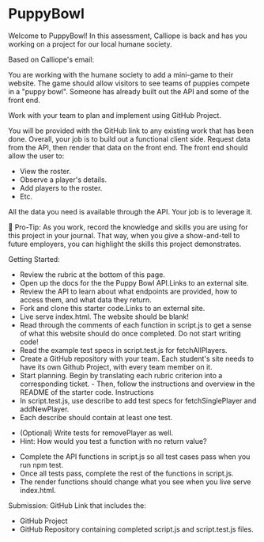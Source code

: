 # PuppyBowl

Welcome to PuppyBowl!
In this assessment, Calliope is back and has you working on a project for our local humane society. 

Based on Calliope's email:

You are working with the humane society to add a mini-game to their website.
The game should allow visitors to see teams of puppies compete in a "puppy bowl".
Someone has already built out the API and some of the front end.

Work with your team to plan and implement using GitHub Project. 

You will be provided with the GitHub link to any existing work that has been done. 
Overall, your job is to build out a functional client side. Request data from the API, then render that data on the front end. The front end should allow the user to: 

- View the roster.
- Observe a player's details.
- Add players to the roster.
- Etc.

All the data you need is available through the API. Your job is to leverage it.

📓 Pro-Tip: As you work, record the knowledge and skills you are using for this project in your journal. That way, when you give a show-and-tell to future employers, you can highlight the skills this project demonstrates.

Getting Started:
- Review the rubric at the bottom of this page.
- Open up the docs for the the Puppy Bowl API.Links to an external site.
- Review the API to learn about what endpoints are provided, how to access them, and what data they return.
- Fork and clone this starter code.Links to an external site.
- Live serve index.html. The website should be blank!
- Read through the comments of each function in script.js to get a sense of what this website should do once completed. Do not start writing code!
- Read the example test specs in script.test.js for fetchAllPlayers.
- Create a GitHub repository with your team. Each student's site needs to have its own Github Project, with every team member on it.
- Start planning. Begin by translating each rubric criterion into a corresponding ticket. - Then, follow the instructions and overview in the README of the starter code.
Instructions
- In script.test.js, use describe to add test specs for fetchSinglePlayer and addNewPlayer.
- Each describe should contain at least one test.
* (Optional) Write tests for removePlayer as well.
* Hint: How would you test a function with no return value?
- Complete the API functions in script.js so all test cases pass when you run npm test.
- Once all tests pass, complete the rest of the functions in script.js.
- The render functions should change what you see when you live serve index.html.

Submission:
GitHub Link that includes the:
- GitHub Project 
- GitHub Repository containing completed script.js and script.test.js files.